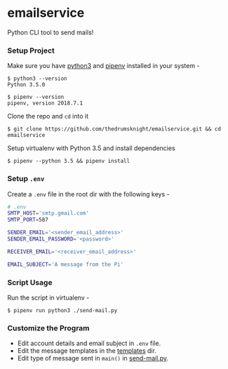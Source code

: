 # emailservice

Python CLI tool to send mails!

### Setup Project

Make sure you have [python3](https://www.python.org/download/releases/3.0/) and [pipenv](https://github.com/pypa/pipenv) installed in your system -

```shell
$ python3 --version
Python 3.5.0

$ pipenv --version
pipenv, version 2018.7.1
```

Clone the repo and `cd` into it

```shell
$ git clone https://github.com/thedrumsknight/emailservice.git && cd emailservice
```

Setup virtualenv with Python 3.5 and install dependencies

```shell
$ pipenv --python 3.5 && pipenv install
```

### Setup `.env`

Create a `.env` file in the root dir with the following keys -

```bash
# .env
SMTP_HOST='smtp.gmail.com'
SMTP_PORT=587

SENDER_EMAIL='<sender_email_address>'
SENDER_EMAIL_PASSWORD='<password>'

RECEIVER_EMAIL='<receiver_email_address>'

EMAIL_SUBJECT='A message from the Pi'
```

### Script Usage

Run the script in virtualenv -

```shell
$ pipenv run python3 ./send-mail.py
```

### Customize the Program

- Edit account details and email subject in `.env` file.
- Edit the message templates in the [templates](templates) dir.
- Edit type of message sent in `main()` in [send-mail.py](send-mail.py).
